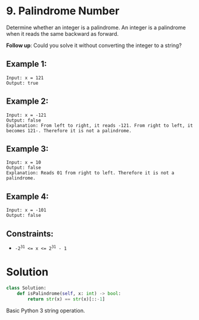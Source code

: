 # 9. Palindrome Number

Determine whether an integer is a palindrome. An integer is a palindrome when it reads the same backward as forward.

**Follow up**: Could you solve it without converting the integer to a string?

## Example 1:
```
Input: x = 121
Output: true
```

## Example 2:
```
Input: x = -121
Output: false
Explanation: From left to right, it reads -121. From right to left, it becomes 121-. Therefore it is not a palindrome.
```

## Example 3:
```
Input: x = 10
Output: false
Explanation: Reads 01 from right to left. Therefore it is not a palindrome.
```

## Example 4:
```
Input: x = -101
Output: false
```

## Constraints:
- <code>-2<sup>31</sup> <= x <= 2<sup>31</sup> - 1</code>

# Solution
```python
class Solution:
    def isPalindrome(self, x: int) -> bool:
        return str(x) == str(x)[::-1]
```
Basic Python 3 string operation. 
